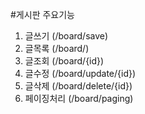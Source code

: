 #게시판 주요기능
1. 글쓰기 (/board/save)
2. 글목록 (/board/)
3. 글조회 (/board/{id})
4. 글수정 (/board/update/{id})
5. 글삭제 (/board/delete/{id})
6. 페이징처리 (/board/paging)